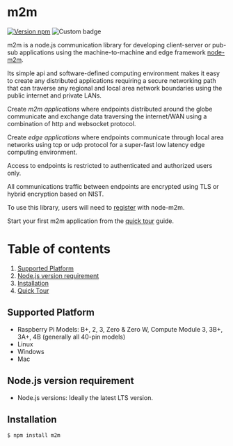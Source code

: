 # m2m

[![Version npm](https://img.shields.io/npm/v/m2m.svg?logo=npm)](https://www.npmjs.com/package/m2m)
![Custom badge](https://img.shields.io/endpoint?url=https%3A%2F%2Fwww.node-m2m.com%2Fm2m%2Fbuild-badge%2F2021)

m2m is a node.js communication library for developing client-server or pub-sub applications using the machine-to-machine and edge framework [node-m2m](https://www.node-m2m.com).

Its simple api and software-defined computing environment makes it easy to create any distributed applications requiring a secure networking path that can traverse any regional and local area network boundaries using the public internet and private LANs.

Create *m2m applications* where endpoints distributed around the globe communicate and exchange data traversing the internet/WAN using a combination of http and websocket protocol.

Create *edge applications* where endpoints communicate through local area networks using tcp or udp protocol for a super-fast low latency edge computing environment.

Access to endpoints is restricted to authenticated and authorized users only.

All communications traffic between endpoints are encrypted using TLS or hybrid encryption based on NIST.

To use this library, users will need to <a href="https://www.node-m2m.com/m2m/account/create" target="_blank">register</a> with node-m2m.

Start your first m2m application from the [quick tour](https://github.com/Node-M2M/M2M-Quicktour) guide.

[](https://raw.githubusercontent.com/EdoLabs/src/master/m2mSystem2.svg?sanitize=true)

# Table of contents
1. [Supported Platform](#supported-platform)
2. [Node.js version requirement](#nodejs-version-requirement)
3. [Installation](#installation)
4. [Quick Tour](https://github.com/Node-M2M/M2M-Quicktour)

## Supported Platform

* Raspberry Pi Models: B+, 2, 3, Zero & Zero W, Compute Module 3, 3B+, 3A+, 4B (generally all 40-pin models)
* Linux
* Windows
* Mac

## Node.js version requirement

* Node.js versions: Ideally the latest LTS version.

## Installation
```js
$ npm install m2m
```
